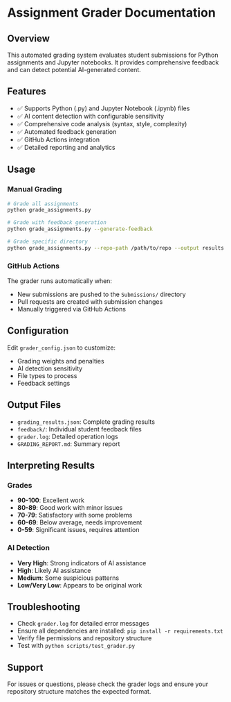 # Assignment Grader Documentation

## Overview
This automated grading system evaluates student submissions for Python assignments and Jupyter notebooks. It provides comprehensive feedback and can detect potential AI-generated content.

## Features
- ✅ Supports Python (.py) and Jupyter Notebook (.ipynb) files
- ✅ AI content detection with configurable sensitivity
- ✅ Comprehensive code analysis (syntax, style, complexity)
- ✅ Automated feedback generation
- ✅ GitHub Actions integration
- ✅ Detailed reporting and analytics

## Usage

### Manual Grading
```bash
# Grade all assignments
python grade_assignments.py

# Grade with feedback generation
python grade_assignments.py --generate-feedback

# Grade specific directory
python grade_assignments.py --repo-path /path/to/repo --output results.json
```

### GitHub Actions
The grader runs automatically when:
- New submissions are pushed to the `Submissions/` directory
- Pull requests are created with submission changes
- Manually triggered via GitHub Actions

## Configuration
Edit `grader_config.json` to customize:
- Grading weights and penalties
- AI detection sensitivity
- File types to process
- Feedback settings

## Output Files
- `grading_results.json`: Complete grading results
- `feedback/`: Individual student feedback files
- `grader.log`: Detailed operation logs
- `GRADING_REPORT.md`: Summary report

## Interpreting Results

### Grades
- **90-100**: Excellent work
- **80-89**: Good work with minor issues
- **70-79**: Satisfactory with some problems
- **60-69**: Below average, needs improvement
- **0-59**: Significant issues, requires attention

### AI Detection
- **Very High**: Strong indicators of AI assistance
- **High**: Likely AI assistance
- **Medium**: Some suspicious patterns
- **Low/Very Low**: Appears to be original work

## Troubleshooting
- Check `grader.log` for detailed error messages
- Ensure all dependencies are installed: `pip install -r requirements.txt`
- Verify file permissions and repository structure
- Test with `python scripts/test_grader.py`

## Support
For issues or questions, please check the grader logs and ensure your repository structure matches the expected format.

